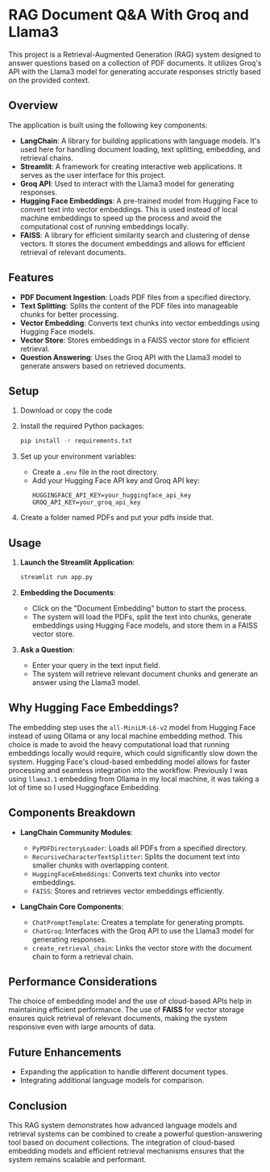# RAG Document Q&A With Groq and Llama3

This project is a Retrieval-Augmented Generation (RAG) system designed to answer questions based on a collection of PDF documents. It utilizes Groq's API with the Llama3 model for generating accurate responses strictly based on the provided context.

## Overview

The application is built using the following key components:

- **LangChain**: A library for building applications with language models. It's used here for handling document loading, text splitting, embedding, and retrieval chains.
- **Streamlit**: A framework for creating interactive web applications. It serves as the user interface for this project.
- **Groq API**: Used to interact with the Llama3 model for generating responses.
- **Hugging Face Embeddings**: A pre-trained model from Hugging Face to convert text into vector embeddings. This is used instead of local machine embeddings to speed up the process and avoid the computational cost of running embeddings locally.
- **FAISS**: A library for efficient similarity search and clustering of dense vectors. It stores the document embeddings and allows for efficient retrieval of relevant documents.

## Features

- **PDF Document Ingestion**: Loads PDF files from a specified directory.
- **Text Splitting**: Splits the content of the PDF files into manageable chunks for better processing.
- **Vector Embedding**: Converts text chunks into vector embeddings using Hugging Face models.
- **Vector Store**: Stores embeddings in a FAISS vector store for efficient retrieval.
- **Question Answering**: Uses the Groq API with the Llama3 model to generate answers based on retrieved documents.

## Setup

1. Download or copy the code
   
2. Install the required Python packages:
   ```bash
   pip install -r requirements.txt
   ```
3. Set up your environment variables:
   - Create a `.env` file in the root directory.
   - Add your Hugging Face API key and Groq API key:
     ```
     HUGGINGFACE_API_KEY=your_huggingface_api_key
     GROQ_API_KEY=your_groq_api_key
     ```
4.  Create a folder named PDFs and put your pdfs inside that.


## Usage

1. **Launch the Streamlit Application**:
   ```bash
   streamlit run app.py
   ```
2. **Embedding the Documents**:
   - Click on the "Document Embedding" button to start the process.
   - The system will load the PDFs, split the text into chunks, generate embeddings using Hugging Face models, and store them in a FAISS vector store.

3. **Ask a Question**:
   - Enter your query in the text input field.
   - The system will retrieve relevant document chunks and generate an answer using the Llama3 model.

## Why Hugging Face Embeddings?

The embedding step uses the `all-MiniLM-L6-v2` model from Hugging Face instead of using Ollama or any local machine embedding method. This choice is made to avoid the heavy computational load that running embeddings locally would require, which could significantly slow down the system. Hugging Face's cloud-based embedding model allows for faster processing and seamless integration into the workflow. Previously I was
using `llama3.1` embedding from Ollama in my local machine, it was taking a lot of time so I used Huggingface Embedding.

## Components Breakdown

- **LangChain Community Modules**:
  - `PyPDFDirectoryLoader`: Loads all PDFs from a specified directory.
  - `RecursiveCharacterTextSplitter`: Splits the document text into smaller chunks with overlapping content.
  - `HuggingFaceEmbeddings`: Converts text chunks into vector embeddings.
  - `FAISS`: Stores and retrieves vector embeddings efficiently.

- **LangChain Core Components**:
  - `ChatPromptTemplate`: Creates a template for generating prompts.
  - `ChatGroq`: Interfaces with the Groq API to use the Llama3 model for generating responses.
  - `create_retrieval_chain`: Links the vector store with the document chain to form a retrieval chain.

## Performance Considerations

The choice of embedding model and the use of cloud-based APIs help in maintaining efficient performance. The use of **FAISS** for vector storage ensures quick retrieval of relevant documents, making the system responsive even with large amounts of data.

## Future Enhancements

- Expanding the application to handle different document types.
- Integrating additional language models for comparison.

## Conclusion

This RAG system demonstrates how advanced language models and retrieval systems can be combined to create a powerful question-answering tool based on document collections. The integration of cloud-based embedding models and efficient retrieval mechanisms ensures that the system remains scalable and performant.
